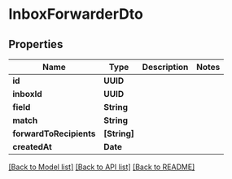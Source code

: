# InboxForwarderDto

## Properties
Name | Type | Description | Notes
------------ | ------------- | ------------- | -------------
**id** | **UUID** |  | 
**inboxId** | **UUID** |  | 
**field** | **String** |  | 
**match** | **String** |  | 
**forwardToRecipients** | **[String]** |  | 
**createdAt** | **Date** |  | 

[[Back to Model list]](../README#documentation-for-models) [[Back to API list]](../README#documentation-for-api-endpoints) [[Back to README]](../README)


